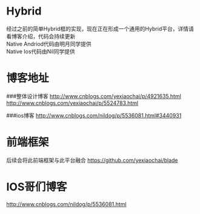 # Hybrid
经过之前的简单Hybrid框的实现，现在正在形成一个通用的Hybrid平台，详情请看博客介绍，代码会持续更新<br/>
Native Andriod代码由明月同学提供<br/>
Native Ios代码由Nil同学提供<br/>

# 博客地址

###整体设计博客
http://www.cnblogs.com/yexiaochai/p/4921635.html<br/>
http://www.cnblogs.com/yexiaochai/p/5524783.html



###ios博客
http://www.cnblogs.com/nildog/p/5536081.html#3440931



# 前端框架
后续会将此前端框架与此平台融合
https://github.com/yexiaochai/blade


# IOS哥们博客
http://www.cnblogs.com/nildog/p/5536081.html


